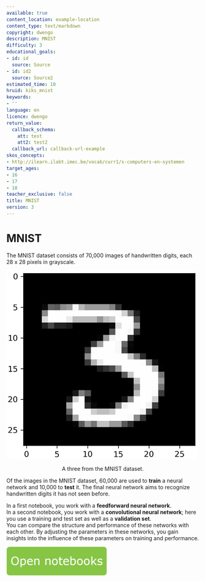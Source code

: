 ```yaml
---
available: true
content_location: example-location
content_type: text/markdown
copyright: dwengo
description: MNIST
difficulty: 3
educational_goals:
- id: id
  source: Source
- id: id2
  source: Source2
estimated_time: 10
hruid: kiks_mnist
keywords:
- ''
language: en
licence: dwengo
return_value:
  callback_schema:
    att: test
    att2: test2
  callback_url: callback-url-example
skos_concepts:
- http://ilearn.ilabt.imec.be/vocab/curr1/s-computers-en-systemen
target_ages:
- 16
- 17
- 18
teacher_exclusive: false
title: MNIST
version: 3
---
```

# MNIST
The MNIST dataset consists of 70,000 images of handwritten digits, each 28 x 28 pixels in grayscale.

![](embed/drie.jpg "A three from the MNIST dataset")
<figure>
    <figcaption align = "center">A three from the MNIST dataset.</figcaption>
</figure>

Of the images in the MNIST dataset, 60,000 are used to **train** a neural network and 10,000 to **test** it.
The final neural network aims to recognize handwritten digits it has not seen before.

In a first notebook, you work with a **feedforward neural network**.<br>
In a second notebook, you work with a **convolutional neural network**; here you use a training and test set as well as a **validation set**.<br>
You can compare the structure and performance of these networks with each other. By adjusting the parameters in these networks, you gain insights into the influence of these parameters on training and performance.

[![](embed/Knop.png "Button")](https://kiks.ilabt.imec.be/jupyterhub/?id=1810 "MNIST")
